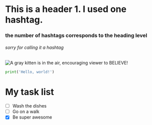 # This is a header 1. I used one hashtag. #
### the number of hashtags corresponds to the heading level ###
###### sorry for calling it a hashtag ######

![A gray kitten is in the air, encouraging viewer to BELIEVE!](https://m.media-amazon.com/images/I/91CojPTqKjL.jpg)

``` python
print('Hello, world!')
```
# My task list #
- [ ] Wash the dishes
- [ ] Go on a walk
- [x] Be super awesome
